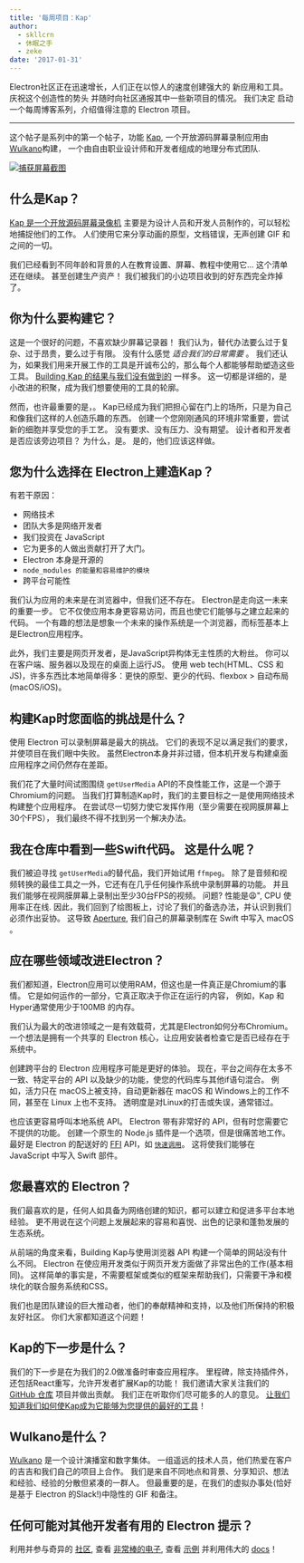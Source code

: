 ```yaml
---
title: '每周项目：Kap'
author:
  - skllcrn
  - 休眠之手
  - zeke
date: '2017-01-31'
---
```


Electron社区正在迅速增长，人们正在以惊人的速度创建强大的 新应用和工具。 庆祝这个创造性的势头 并随时向社区通报其中一些新项目的情况。 我们决定 启动一个每周博客系列，介绍值得注意的 Electron 项目。

---

这个帖子是系列中的第一个帖子，功能 [Kap](https://getkap.co/), 一个开放源码屏幕录制应用由 [Wulkano](https://wulkano.com/)构建， 一个由自由职业设计师和开发者组成的地理分布式团队.

[![捕获屏幕截图](https://cloud.githubusercontent.com/assets/2289/22439463/8f1e509e-e6e4-11e6-9c32-3a9db63fc9a1.gif)](https://getkap.co/)

## 什么是Kap？

[Kap 是一个开放源码屏幕录像机](https://getkap.co) 主要是为设计人员和开发人员制作的，可以轻松地捕捉他们的工作。 人们使用它来分享动画的原型，文档错误，无声创建 GIF 和之间的一切。

我们已经看到不同年龄和背景的人在教育设置、屏幕、教程中使用它... 这个清单还在继续。 甚至创建生产资产！ 我们被我们的小边项目收到的好东西完全炸掉了。

## 你为什么要构建它？

这是一个很好的问题，不喜欢缺少屏幕记录器！ 我们认为，替代办法要么过于复杂、过于昂贵，要么过于有限。 没有什么感觉 *适合我们的日常需要* 。 我们还认为，如果我们用来开展工作的工具是开诚布公的，那么每个人都能够帮助塑造这些工具。 [Building Kap 的结果与我们没有做到的](https://medium.com/wulkano-friends/from-idea-to-product-and-beyond-a12850403c38) 一样多。 这一切都是详细的，是小改进的积聚，成为我们想要使用的工具的轮廓。

然而，也许最重要的是，。 Kap已经成为我们把担心留在门上的场所，只是为自己和像我们这样的人创造乐趣的东西。 创建一个您刚刚通风的环境非常重要，尝试新的细胞并享受您的手工艺。 没有要求、没有压力、没有期望。 设计者和开发者是否应该旁边项目？ 为什么，是。 是的，他们应该这样做。

## 您为什么选择在 Electron上建造Kap？

有若干原因：

* 网络技术
* 团队大多是网络开发者
* 我们投资在 JavaScript
* 它为更多的人做出贡献打开了大门。
* Electron 本身是开源的
* `node_modules 的能量和容易维护的模块`
* 跨平台可能性

我们认为应用的未来是在浏览器中，但我们还不存在。 Electron是走向这一未来的重要一步。 它不仅使应用本身更容易访问，而且也使它们能够与之建立起来的代码。 一个有趣的想法是想象一个未来的操作系统是一个浏览器，而标签基本上是Electron应用程序。

此外，我们主要是网页开发者，是JavaScript异构体无主性质的大粉丝。 你可以在客户端、服务器以及现在的桌面上运行JS。 使用 web tech(HTML、CSS 和 JS)，许多东西比本地简单得多：更快的原型、更少的代码、flexbox > 自动布局(macOS/iOS)。

## 构建Kap时您面临的挑战是什么？

使用 Electron 可以录制屏幕是最大的挑战。 它们的表现不足以满足我们的要求，并使项目在我们眼中失败。 虽然Electron本身并非过错，但本机开发与构建桌面应用程序之间仍然存在差距。

我们花了大量时间试图围绕 `getUserMedia` API的不良性能工作，这是一个源于Chromium的问题。 当我们打算制造Kap时，我们的主要目标之一是使用网络技术构建整个应用程序。 在尝试尽一切努力使它发挥作用（至少需要在视网膜屏幕上30个FPS）， 我们最终不得不找到另一个解决办法。

## 我在仓库中看到一些Swift代码。 这是什么呢？

我们被迫寻找 `getUserMedia`的替代品，我们开始试用 `ffmpeg`。 除了是音频和视频转换的最佳工具之一外，它还有在几乎任何操作系统中录制屏幕的功能。 并且我们能够在视网膜屏幕上录制出至少30台FPS的视频。 问题? 性能是:weary:", CPU 使用率正在线. 因此，我们回到了绘图板上，讨论了我们的备选办法，并认识到我们必须作出妥协。 这导致 [Aperture](https://github.com/wulkano/aperture), 我们自己的屏幕录制库在 Swift 中写入 macOS 。

## 应在哪些领域改进Electron？

我们都知道，Electron应用可以使用RAM，但这也是一件真正是Chromium的事情。 它是如何运作的一部分，它真正取决于你正在运行的内容， 例如，Kap 和 Hyper通常使用少于100MB 的内存。

我们认为最大的改进领域之一是有效载荷，尤其是Electron如何分布Chromium。 一个想法是拥有一个共享的 Electron 核心，让应用安装者检查它是否已经存在于系统中。

创建跨平台的 Electron 应用程序可能是更好的体验。 现在，平台之间存在太多不一致、特定平台的 API 以及缺少的功能，使您的代码库与其他if语句混合。 例如，活力只在 macOS上被支持，自动更新器在 macOS 和 Windows上的工作不同，甚至在 Linux 上也不支持。 透明度是对Linux的打击或失误，通常错过。

也应该更容易呼叫本地系统 API。 Electron 带有非常好的 API，但有时您需要它不提供的功能。 创建一个原生的 Node.js 插件是一个选项，但是很痛苦地工作。 最好是 Electron 的配送好的 [FFI](https://en.wikipedia.org/wiki/Foreign_function_interface) API，如 [`快速调用`](https://github.com/cmake-js/fastcall)。 这将使我们能够在 JavaScript 中写入 Swift 部件。

## 您最喜欢的 Electron？

我们最喜欢的是，任何人如具备为网络创建的知识，都可以建立和促进多平台本地经验。 更不用说在这个问题上发展起来的容易和喜悦、出色的记录和蓬勃发展的生态系统。

从前端的角度来看，Building Kap与使用浏览器 API 构建一个简单的网站没有什么不同。 Electron 在使应用开发类似于网页开发方面做了非常出色的工作(基本相同)。 这样简单的事实是，不需要框架或类似的框架来帮助我们，只需要干净和模块化的联合服务系统和CSS。

我们也是团队建设的巨大推动者，他们的奉献精神和支持，以及他们所保持的积极友好社区。 你们大家都知道这个问题！

## Kap的下一步是什么？

我们的下一步是在为我们的2.0做准备时审查应用程序。 里程碑，除支持插件外，还包括React重写，允许开发者扩展Kap的功能！ 我们邀请大家关注我们的 [GitHub 仓库](https://github.com/wulkano/kap) 项目并做出贡献。 我们正在听取你们尽可能多的人的意见。 [让我们知道我们如何使Kap成为它能够为您提供的最好的工具](https://wulkano.typeform.com/to/BIvJKz)！

## Wulkano是什么？

[Wulkano](https://wulkano.com) 是一个设计演播室和数字集体。 一组遥远的技术人员，他们热爱在客户的吉吉和我们自己的项目上合作。 我们是来自不同地点和背景、分享知识、想法和经验、经验的分散但紧凑的一群人。 但最重要的是，在我们的虚拟办事处(恰好是基于 Electron 的Slack!)中隐性的 GIF 和备注。

## 任何可能对其他开发者有用的 Electron 提示？

利用并参与奇异的 [社区](https://discuss.atom.io/c/electron), 查看 [非常棒的电子](https://github.com/sindresorhus/awesome-electron), 查看 [示例](https://github.com/electron/electron-api-demos) 并利用伟大的 [docs](https://electronjs.org/docs/)！

